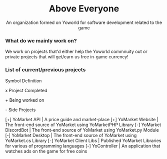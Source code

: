 <div align="center">
    <h1>Above Everyone</h1>
    <p>An organization formed on Yoworld for software development related to the game<p>
</div>

### What do we mainly work on?

We work on projects that'd either help the Yoworld commnuity out or private projects that will get/earn us free in-game currency!

### List of current/previous projects

Symbol Definition

<p>x Project Completed</p>
<p>+ Being worked on</p>
<p>- Side Projects</p>

<p>[+] YoMarket API          | A price guide and market-place
[+] YoMarket Website      | The front-end source of YoMarket using YoMarketPHP Library
[-] YoMarket DiscordBot   | The front-end source of YoMarket using YoMarket.py Module
[-] YoMarket Desktop      | The front-end source of YoMarket using YoMarket.cs Library
[-] YoMarket Client Libs  | Published YoMarket Libraries for various of programming languages
[-] YoController          | An application that watches ads on the game for free coins</p>
